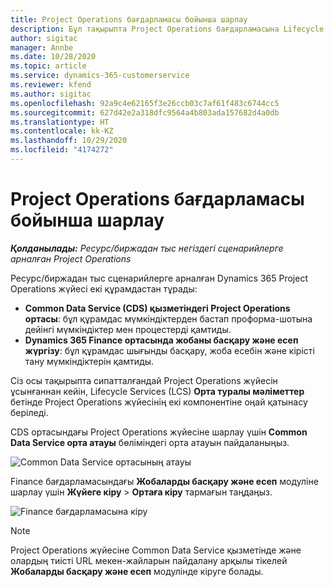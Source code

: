 ```yaml
---
title: Project Operations бағдарламасы бойынша шарлау
description: Бұл тақырыпта Project Operations бағдарламасына Lifecycle Services жүйесі арқылы кіру туралы ақпарат берілген.
author: sigitac
manager: Annbe
ms.date: 10/28/2020
ms.topic: article
ms.service: dynamics-365-customerservice
ms.reviewer: kfend
ms.author: sigitac
ms.openlocfilehash: 92a9c4e62165f3e26ccb03c7af61f483c6744cc5
ms.sourcegitcommit: 627d42e2a318dfc9564a4b803ada157682d4a0db
ms.translationtype: HT
ms.contentlocale: kk-KZ
ms.lasthandoff: 10/29/2020
ms.locfileid: "4174272"
---
```

# <a name="navigate-project-operations"></a>Project Operations бағдарламасы бойынша шарлау

_**Қолданылады:** Ресурс/биржадан тыс негіздегі сценарийлерге арналған Project Operations_

Ресурс/биржадан тыс сценарийлерге арналған Dynamics 365 Project Operations жүйесі екі құрамдастан тұрады: 

 - **Common Data Service (CDS) қызметіндегі Project Operations ортасы**: бұл құрамдас мүмкіндіктерден бастап проформа-шотына дейінгі мүмкіндіктер мен процестерді қамтиды. 
 - **Dynamics 365 Finance ортасында жобаны басқару және есеп жүргізу**: бұл құрамдас шығынды басқару, жоба есебін және кірісті тану мүмкіндіктерін қамтиды. 

Сіз осы тақырыпта сипатталғандай Project Operations жүйесін ұсынғаннан кейін, Lifecycle Services (LCS) **Орта туралы мәліметтер** бетінде Project Operations жүйесінің екі компонентіне оңай қатынасу беріледі.  

CDS ортасындағы Project Operations жүйесіне шарлау үшін **Common Data Service орта атауы** бөліміндегі орта атауын пайдаланыңыз. 

  ![Common Data Service ортасының атауы](./media/environment-name.PNG)

Finance бағдарламасындағы **Жобаларды басқару және есеп** модуліне шарлау үшін **Жүйеге кіру** > **Ортаға кіру** тармағын таңдаңыз.  

   ![Finance бағдарламасына кіру](./media/environment-login.PNG)

> [!NOTE]
> Project Operations жүйесіне Common Data Service қызметінде және олардың тиісті URL мекен-жайларын пайдалану арқылы тікелей **Жобаларды басқару және есеп** модулінде кіруге болады. 
